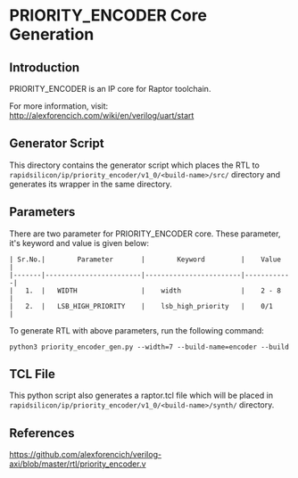 # PRIORITY_ENCODER Core Generation 
## Introduction

PRIORITY_ENCODER is an IP core for Raptor toolchain.

For more information, visit: http://alexforencich.com/wiki/en/verilog/uart/start

## Generator Script
This directory contains the generator script which places the RTL to `rapidsilicon/ip/priority_encoder/v1_0/<build-name>/src/` directory and generates its wrapper in the same directory. 

## Parameters
There are two parameter for PRIORITY_ENCODER core. These parameter, it's keyword and value is given below:

    | Sr.No.|        Parameter       |        Keyword         |    Value   |
    |-------|------------------------|------------------------|------------|
    |   1.  |   WIDTH                |    width               |    2 - 8   |
    |   2.  |   LSB_HIGH_PRIORITY    |    lsb_high_priority   |    0/1     |



To generate RTL with above parameters, run the following command:
```
python3 priority_encoder_gen.py --width=7 --build-name=encoder --build
```

## TCL File

This python script also generates a raptor.tcl file which will be placed in `rapidsilicon/ip/priority_encoder/v1_0/<build-name>/synth/` directory.


## References

https://github.com/alexforencich/verilog-axi/blob/master/rtl/priority_encoder.v